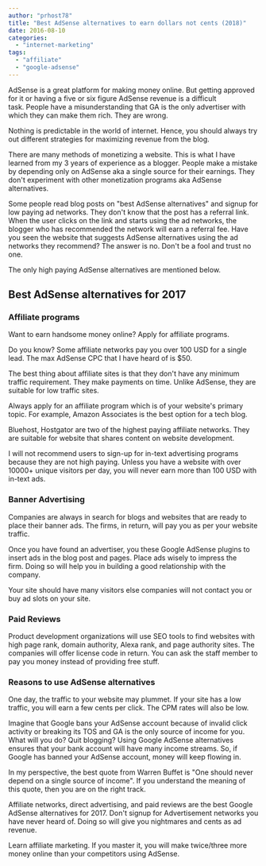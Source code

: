 ```yaml
---
author: "prhost78"
title: "Best AdSense alternatives to earn dollars not cents (2018)"
date: 2016-08-10
categories: 
  - "internet-marketing"
tags: 
  - "affiliate"
  - "google-adsense"
---
```


AdSense is a great platform for making money online. But getting approved for it or having a five or six figure AdSense revenue is a difficult task. People have a misunderstanding that GA is the only advertiser with which they can make them rich. They are wrong.

Nothing is predictable in the world of internet. Hence, you should always try out different strategies for maximizing revenue from the blog.

There are many methods of monetizing a website. This is what I have learned from my 3 years of experience as a blogger. People make a mistake by depending only on AdSense aka a single source for their earnings. They don't experiment with other monetization programs aka AdSense alternatives.

Some people read blog posts on "best AdSense alternatives" and signup for low paying ad networks. They don't know that the post has a referral link. When the user clicks on the link and starts using the ad networks, the blogger who has recommended the network will earn a referral fee. Have you seen the website that suggests AdSense alternatives using the ad networks they recommend? The answer is no. Don't be a fool and trust no one.

The only high paying AdSense alternatives are mentioned below.

## Best AdSense alternatives for 2017

### Affiliate programs

Want to earn handsome money online? Apply for affiliate programs.

Do you know? Some affiliate networks pay you over 100 USD for a single lead. The max AdSense CPC that I have heard of is $50.

The best thing about affiliate sites is that they don't have any minimum traffic requirement. They make payments on time. Unlike AdSense, they are suitable for low traffic sites.

Always apply for an affiliate program which is of your website's primary topic. For example, Amazon Associates is the best option for a tech blog.

Bluehost, Hostgator are two of the highest paying affiliate networks. They are suitable for website that shares content on website development.

I will not recommend users to sign-up for in-text advertising programs because they are not high paying. Unless you have a website with over 10000+ unique visitors per day, you will never earn more than 100 USD with in-text ads.

### Banner Advertising

Companies are always in search for blogs and websites that are ready to place their banner ads. The firms, in return, will pay you as per your website traffic.

Once you have found an advertiser, you these Google AdSense plugins to insert ads in the blog post and pages. Place ads wisely to impress the firm. Doing so will help you in building a good relationship with the company.

Your site should have many visitors else companies will not contact you or buy ad slots on your site.

### Paid Reviews

Product development organizations will use SEO tools to find websites with high page rank, domain authority, Alexa rank, and page authority sites. The companies will offer license code in return. You can ask the staff member to pay you money instead of providing free stuff.

### Reasons to use AdSense alternatives

One day, the traffic to your website may plummet. If your site has a low traffic, you will earn a few cents per click. The CPM rates will also be low.

Imagine that Google bans your AdSense account because of invalid click activity or breaking its TOS and GA is the only source of income for you. What will you do? Quit blogging? Using Google AdSense alternatives ensures that your bank account will have many income streams. So, if Google has banned your AdSense account, money will keep flowing in.

In my perspective, the best quote from Warren Buffet is "One should never depend on a single source of income". If you understand the meaning of this quote, then you are on the right track.

Affiliate networks, direct advertising, and paid reviews are the best Google AdSense alternatives for 2017. Don't signup for Advertisement networks you have never heard of. Doing so will give you nightmares and cents as ad revenue.

Learn affiliate marketing. If you master it, you will make twice/three more money online than your competitors using AdSense.
